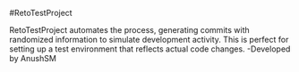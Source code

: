 #RetoTestProject

RetoTestProject automates the process, generating commits with randomized information to simulate development activity. This is perfect for setting up a test environment that reflects actual code changes. 
-Developed by AnushSM
